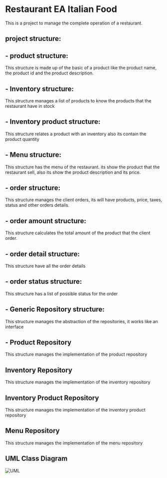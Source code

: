 # Restaurant EA Italian Food

This is a project to manage the complete operation of a restaurant.

## project structure:

 ## - product structure:

   This structure is made up of the basic of a product like the product name, the product id and
   the product description.

## - Inventory structure:

   This structure manages a list of products to know the products that the restaurant have in stock  

## - Inventory product structure:

   This structure relates a product with an inventory also its contain the product quantity

## - Menu structure:

   This structure has the menu of the restaurant. its show the product that the restaurant sell,
   also its show the product description and its price.

## - order structure:

   This structure manages the client orders, its will have products, price, taxes, status and
   other orders details.

## - order amount structure:

   This structure calculates the total amount of the product that the client order.

## - order detail structure:

   This structure have all the order details

## - order status structure:

   This structure has a list of possible status for the order

##  - Generic Repository structure:

   This structure manages the abstraction of the repositories, it works like an interface

## - Product Repository

   This structure manages the implementation of the product repository

## Inventory Repository

   This structure manages the implementation of the inventory repository

## Inventory Product Repository

   This structure manages the implementation of the inventory product repository

## Menu Repository

   This structure manages the implementation of the menu repository

## UML Class Diagram

![UML](https://github.com/eapg/restaurant/blob/feature/menu_repository/UML_Diagram.png?raw=true)

